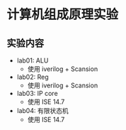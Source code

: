 # 计算机组成原理实验
## 实验内容
- lab01: ALU
	- 使用 iverilog + Scansion
- lab02: Reg
	- 使用 iverilog + Scansion
- lab03: IP core
	- 使用 ISE 14.7
- lab04: 有限状态机
	- 使用 ISE 14.7
